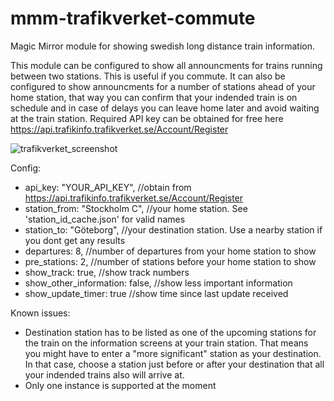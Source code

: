 # mmm-trafikverket-commute

Magic Mirror module for showing swedish long distance train information.

This module can be configured to show all announcments for trains running between two stations. This is useful if you commute. It can also be configured to show announcments for a number of stations ahead of your home station, that way you can confirm that your indended train is on schedule and in case of delays you can leave home later and avoid waiting at the train station.
Required API key can be obtained for free here https://api.trafikinfo.trafikverket.se/Account/Register

![trafikverket_screenshot](https://github.com/markusbergqvist/mmm-trafikverket-commute/assets/849217/e4cf7787-391e-4cfd-bd87-906fdf2cfcce)


Config:
- api_key: "YOUR_API_KEY", //obtain from https://api.trafikinfo.trafikverket.se/Account/Register
- station_from: "Stockholm C", //your home station. See 'station_id_cache.json' for valid names
- station_to: "Göteborg", //your destination station. Use a nearby station if you dont get any results
- departures: 8, //number of departures from your home station to show
- pre_stations: 2, //number of stations before your home station to show
- show_track: true, //show track numbers
- show_other_information: false, //show less important information
- show_update_timer: true //show time since last update received


Known issues:
- Destination station has to be listed as one of the upcoming stations for the train on the information screens at your train station. That means you might have to enter a "more significant" station as your destination. In that case, choose a station just before or after your destination that all your indended trains also will arrive at.
- Only one instance is supported at the moment

